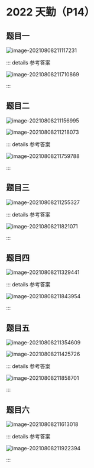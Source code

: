 # 2022 天勤（P14）
##  题目一

![image-20210808211117231](https://picbed.kimyang.cn/202108082111327.png)

::: details 参考答案

![image-20210808211710869](https://picbed.kimyang.cn/202108082117903.png)

:::

##  题目二

![image-20210808211156995](https://picbed.kimyang.cn/202108082111030.png)

![image-20210808211218073](https://picbed.kimyang.cn/202108082112113.png)

::: details 参考答案

![image-20210808211759788](https://picbed.kimyang.cn/202108082117855.png)

:::

##  题目三

![image-20210808211255327](https://picbed.kimyang.cn/202108082112363.png)

::: details 参考答案

![image-20210808211821071](https://picbed.kimyang.cn/202108082118132.png)

:::

##  题目四

![image-20210808211329441](https://picbed.kimyang.cn/202108082113498.png)

::: details 参考答案

![image-20210808211843954](https://picbed.kimyang.cn/202108082118989.png)

:::

##  题目五

![image-20210808211354609](https://picbed.kimyang.cn/202108082115018.png)

![image-20210808211425726](https://picbed.kimyang.cn/202108082115149.png)

::: details 参考答案

![image-20210808211858701](https://picbed.kimyang.cn/202108082118728.png)

:::

##  题目六

![image-20210808211613018](https://picbed.kimyang.cn/202108082116089.png)

::: details 参考答案

![image-20210808211922394](https://picbed.kimyang.cn/202108082119450.png)

:::


